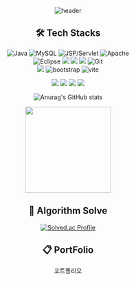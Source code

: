 

<div align="center">

![header](https://capsule-render.vercel.app/api?type=transparent&color=_hexcode&height=140&section=header&text=Gichang%20Github&fontSize=55)

## 🛠️ Tech Stacks
![Java](https://img.shields.io/badge/Java-007396?style=flat-square&logo=Java&logoColor=white)
![MySQL](https://img.shields.io/badge/MySQL-4479A1?style=flat-square&logo=MySQL&logoColor=white)
![JSP/Servlet](https://img.shields.io/badge/JSP%2FServlet-007396?style=flat-square&logo=Java&logoColor=white)
![Apache](https://img.shields.io/badge/Apache-D22128?style=flat-square&logo=Apache&logoColor=white)
<br>
![Eclipse](https://img.shields.io/badge/Eclipse-2C2255?style=flat&logo=Eclipse%20IDE&logoColor=white)
<img src="https://img.shields.io/badge/Spring-9ACD32?style=flat&logo=Spring&logoColor=white"/> 
<img src="https://img.shields.io/badge/SpringBoot-9ACD32?style=flat&logo=SpringBoot&logoColor=white"/> 
<img src="https://img.shields.io/badge/Vue.js-099268?style=flat&logo=Vue.js&logoColor=white"/>
![Git](https://img.shields.io/badge/Git-F05032?style=flat-square&logo=Git&logoColor=white)
<br>
 <img src="https://img.shields.io/badge/MyBatis-000000?style=for-the-badge&logo=MyBatis&logoColor=white"> 
![bootstrap](https://img.shields.io/badge/bootstrap-7952B3?style=for-the-badge&logo=bootstrap&logoColor=white)
![vite](https://img.shields.io/badge/vite-646CFF?style=for-the-badge&logo=vite&logoColor=white)

<img src="https://img.shields.io/badge/html5-E34F26?style=for-the-badge&logo=html5&logoColor=white"> 
<img src="https://img.shields.io/badge/css-1572B6?style=for-the-badge&logo=css3&logoColor=white"> 
<img src="https://img.shields.io/badge/javascript-F7DF1E?style=for-the-badge&logo=javascript&logoColor=black"> 
<img src="https://img.shields.io/badge/Ajax-2c83b9?style=for-the-badge&logo=Ajax&logoColor=white"> 
   
![Anurag's GitHub stats](https://github-readme-stats.vercel.app/api?username=gichangee&show_icons=true&theme=radical)

<a href="https://github.com/anuraghazra/convoychat">
  <img height=200 align="center" src="https://github-readme-stats.vercel.app/api/top-langs?username=gichangee&layout=compact&langs_count=8&theme=dracula&card_width=310" />
</a>

## 🥇 Algorithm Solve

  [![Solved.ac Profile](http://mazassumnida.wtf/api/v2/generate_badge?boj=parkgc0504)](https://solved.ac/parkgc0504/)

## 📋 PortFolio
포트폴리오
